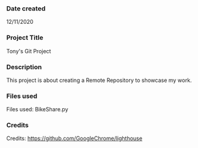 ### Date created
12/11/2020

### Project Title
Tony's Git Project

### Description
This project is about creating a Remote Repository to showcase my work.

### Files used
Files used:
BikeShare.py

### Credits
Credits:
https://github.com/GoogleChrome/lighthouse
